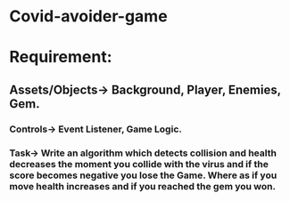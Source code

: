 # Covid-avoider-game

# Requirement:
## Assets/Objects-> Background, Player, Enemies, Gem.
### Controls-> Event Listener, Game Logic.
### Task-> Write an algorithm which detects collision and health decreases the moment you collide with the virus and if the score becomes negative you lose the Game. Where as if you move health increases and if you reached the gem you won.

